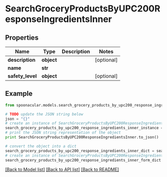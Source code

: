 # SearchGroceryProductsByUPC200ResponseIngredientsInner


## Properties

Name | Type | Description | Notes
------------ | ------------- | ------------- | -------------
**description** | **object** |  | [optional] 
**name** | **str** |  | 
**safety_level** | **object** |  | [optional] 

## Example

```python
from spoonacular.models.search_grocery_products_by_upc200_response_ingredients_inner import SearchGroceryProductsByUPC200ResponseIngredientsInner

# TODO update the JSON string below
json = "{}"
# create an instance of SearchGroceryProductsByUPC200ResponseIngredientsInner from a JSON string
search_grocery_products_by_upc200_response_ingredients_inner_instance = SearchGroceryProductsByUPC200ResponseIngredientsInner.from_json(json)
# print the JSON string representation of the object
print SearchGroceryProductsByUPC200ResponseIngredientsInner.to_json()

# convert the object into a dict
search_grocery_products_by_upc200_response_ingredients_inner_dict = search_grocery_products_by_upc200_response_ingredients_inner_instance.to_dict()
# create an instance of SearchGroceryProductsByUPC200ResponseIngredientsInner from a dict
search_grocery_products_by_upc200_response_ingredients_inner_form_dict = search_grocery_products_by_upc200_response_ingredients_inner.from_dict(search_grocery_products_by_upc200_response_ingredients_inner_dict)
```
[[Back to Model list]](../README.md#documentation-for-models) [[Back to API list]](../README.md#documentation-for-api-endpoints) [[Back to README]](../README.md)


